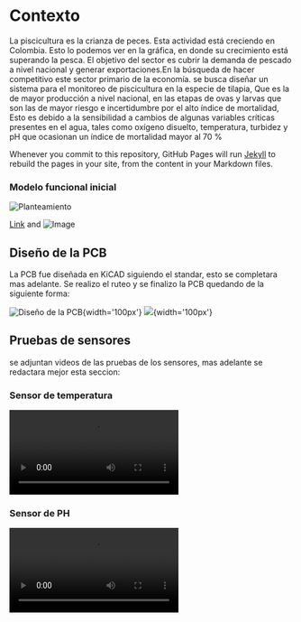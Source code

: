 #  Contexto

La piscicultura es la crianza de peces. Esta actividad está creciendo en Colombia. Esto lo podemos ver en la gráfica, en donde su crecimiento está superando la pesca. El objetivo del sector es cubrir la demanda de pescado a nivel nacional y generar exportaciones.En la búsqueda de hacer competitivo este sector primario de la economía. se busca diseñar un sistema para el monitoreo de piscicultura en la especie de tilapia, Que es la de mayor producción a nivel nacional, en las etapas de ovas y larvas que son las de mayor riesgo e incertidumbre por el alto índice de mortalidad, Esto es debido a la sensibilidad a cambios de algunas variables críticas presentes en el agua, tales como oxígeno disuelto, temperatura, turbidez y pH que ocasionan un índice de mortalidad mayor al 70 %

Whenever you commit to this repository, GitHub Pages will run [Jekyll](https://jekyllrb.com/) to rebuild the pages in your site, from the content in your Markdown files.

### Modelo funcional inicial

![Planteamiento](C:\Users\jual1\OneDrive\Documentos\Unal\XVI\Embebidos\Proyecto\Imagenes\Planteamiento.png)

[Link](url) and ![Image](src)


## Diseño de la PCB

La PCB fue diseñada en KiCAD siguiendo el standar, esto se completara mas adelante.
Se realizo el ruteo y se finalizo la PCB quedando de la siguiente forma:

![Diseño de la PCB](https://github.com/juarubianopo/SIMAP/tree/gh-pages/Imagenes/PCB.png){width='100px'}
![](https://github.githubassets.com/images/modules/logos_page/GitHub-Mark.png){width='100px'}



## Pruebas de sensores
se adjuntan videos de las pruebas de los sensores, mas adelante se redactara mejor esta seccion:

### Sensor de temperatura

![Prueba con el sensor de temperatura](C:\Users\jual1\OneDrive\Documentos\Unal\XVI\Embebidos\Proyecto\Sensores\Pruebas_Sensores\Temp_Kish.mp4)

### Sensor de PH

![Prueba con el sensor de PH](C:\Users\jual1\OneDrive\Documentos\Unal\XVI\Embebidos\Proyecto\Sensores\Pruebas_Sensores\PH_Juan.mp4)

